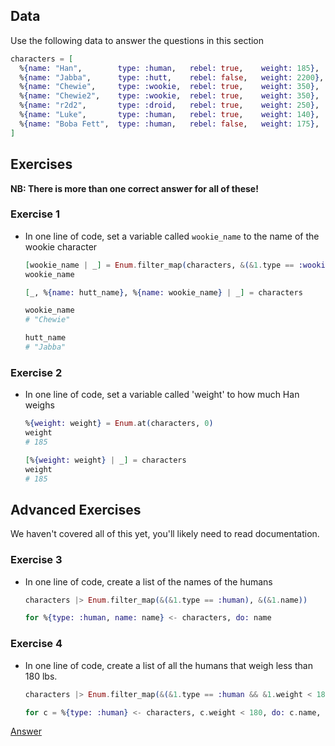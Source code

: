 Data
----

Use the following data to answer the questions in this section

```elixir
characters = [
  %{name: "Han",        type: :human,   rebel: true,    weight: 185},
  %{name: "Jabba",      type: :hutt,    rebel: false,   weight: 2200},
  %{name: "Chewie",     type: :wookie,  rebel: true,    weight: 350},
  %{name: "Chewie2",    type: :wookie,  rebel: true,    weight: 350},
  %{name: "r2d2",       type: :droid,   rebel: true,    weight: 250},
  %{name: "Luke",       type: :human,   rebel: true,    weight: 140},
  %{name: "Boba Fett",  type: :human,   rebel: false,   weight: 175},
]
```

Exercises
---------

**NB: There is more than one correct answer for all of these!**

### Exercise 1

* In one line of code, set a variable called `wookie_name` to the name of the
  wookie character

  ```elixir
  [wookie_name | _] = Enum.filter_map(characters, &(&1.type == :wookie), &(&1.name))
  wookie_name
  ```

  ```elixir
  [_, %{name: hutt_name}, %{name: wookie_name} | _] = characters

  wookie_name
  # "Chewie"

  hutt_name
  # "Jabba"
  ```

### Exercise 2

* In one line of code, set a variable called 'weight' to how much Han weighs

  ```elixir
  %{weight: weight} = Enum.at(characters, 0)
  weight
  # 185
  ```

  ```elixir
  [%{weight: weight} | _] = characters
  weight
  # 185
  ```

Advanced Exercises
------------------

We haven't covered all of this yet, you'll likely need to read documentation.

### Exercise 3

* In one line of code, create a list of the names of the humans

  ```elixir
  characters |> Enum.filter_map(&(&1.type == :human), &(&1.name))
  ```

  ```elixir
  for %{type: :human, name: name} <- characters, do: name
  ```

### Exercise 4

* In one line of code, create a list of all the humans that weigh less than 180
  lbs.

  ```elixir
  characters |> Enum.filter_map(&(&1.type == :human && &1.weight < 180), &(&1.name))
  ```

  ```elixir
  for c = %{type: :human} <- characters, c.weight < 180, do: c.name, into: []
  ```

[Answer](https://gist.github.com/brweber2/340a2f53c00a7d38c527313c0642398a)
